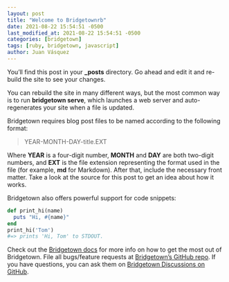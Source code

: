 ```yaml
---
layout: post
title: "Welcome to Bridgetownrb"
date: 2021-08-22 15:54:51 -0500
last_modified_at: 2021-08-22 15:54:51 -0500
categories: [bridgetown]
tags: [ruby, bridgetown, javascript]
author: Juan Vásquez
---
```


You’ll find this post in your **\_posts** directory.
Go ahead and edit it and re-build the site to see your changes.

You can rebuild the site in many different ways, but the most common way is to run **bridgetown serve**, which launches a web server and auto-regenerates your site when a file is updated.

Bridgetown requires blog post files to be named according to the following format:

> YEAR-MONTH-DAY-title.EXT

Where **YEAR** is a four-digit number, **MONTH** and **DAY** are both two-digit numbers, and **EXT** is the file extension representing the format used in the file (for example, **md** for Markdown). After that, include the necessary front matter. Take a look at the source for this post to get an idea about how it works.

Bridgetown also offers powerful support for code snippets:

```ruby
def print_hi(name)
  puts "Hi, #{name}"
end
print_hi('Tom')
#=> prints 'Hi, Tom' to STDOUT.
```

Check out the [Bridgetown docs](https://bridgetownrb.com/docs/) for more info on how to get the most out of Bridgetown. File all bugs/feature requests at [Bridgetown’s GitHub repo](https://github.com/bridgetownrb/bridgetown). If you have questions, you can ask them on [Bridgetown Discussions on GitHub](https://github.com/bridgetownrb/bridgetown/discussions).
